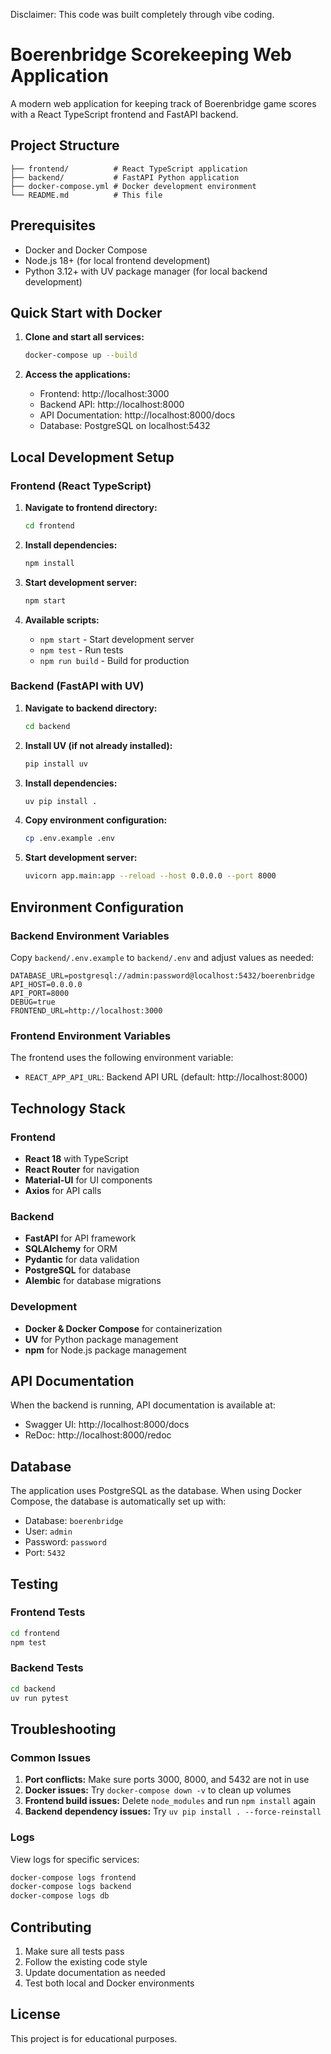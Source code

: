 Disclaimer: This code was built completely through vibe coding.

# Boerenbridge Scorekeeping Web Application

A modern web application for keeping track of Boerenbridge game scores with a React TypeScript frontend and FastAPI backend.

## Project Structure

```
├── frontend/          # React TypeScript application
├── backend/           # FastAPI Python application
├── docker-compose.yml # Docker development environment
└── README.md          # This file
```

## Prerequisites

- Docker and Docker Compose
- Node.js 18+ (for local frontend development)
- Python 3.12+ with UV package manager (for local backend development)

## Quick Start with Docker

1. **Clone and start all services:**
   ```bash
   docker-compose up --build
   ```

2. **Access the applications:**
   - Frontend: http://localhost:3000
   - Backend API: http://localhost:8000
   - API Documentation: http://localhost:8000/docs
   - Database: PostgreSQL on localhost:5432

## Local Development Setup

### Frontend (React TypeScript)

1. **Navigate to frontend directory:**
   ```bash
   cd frontend
   ```

2. **Install dependencies:**
   ```bash
   npm install
   ```

3. **Start development server:**
   ```bash
   npm start
   ```

4. **Available scripts:**
   - `npm start` - Start development server
   - `npm test` - Run tests
   - `npm run build` - Build for production

### Backend (FastAPI with UV)

1. **Navigate to backend directory:**
   ```bash
   cd backend
   ```

2. **Install UV (if not already installed):**
   ```bash
   pip install uv
   ```

3. **Install dependencies:**
   ```bash
   uv pip install .
   ```

4. **Copy environment configuration:**
   ```bash
   cp .env.example .env
   ```

5. **Start development server:**
   ```bash
   uvicorn app.main:app --reload --host 0.0.0.0 --port 8000
   ```

## Environment Configuration

### Backend Environment Variables

Copy `backend/.env.example` to `backend/.env` and adjust values as needed:

```env
DATABASE_URL=postgresql://admin:password@localhost:5432/boerenbridge
API_HOST=0.0.0.0
API_PORT=8000
DEBUG=true
FRONTEND_URL=http://localhost:3000
```

### Frontend Environment Variables

The frontend uses the following environment variable:
- `REACT_APP_API_URL`: Backend API URL (default: http://localhost:8000)

## Technology Stack

### Frontend
- **React 18** with TypeScript
- **React Router** for navigation
- **Material-UI** for UI components
- **Axios** for API calls

### Backend
- **FastAPI** for API framework
- **SQLAlchemy** for ORM
- **Pydantic** for data validation
- **PostgreSQL** for database
- **Alembic** for database migrations

### Development
- **Docker & Docker Compose** for containerization
- **UV** for Python package management
- **npm** for Node.js package management

## API Documentation

When the backend is running, API documentation is available at:
- Swagger UI: http://localhost:8000/docs
- ReDoc: http://localhost:8000/redoc

## Database

The application uses PostgreSQL as the database. When using Docker Compose, the database is automatically set up with:
- Database: `boerenbridge`
- User: `admin`
- Password: `password`
- Port: `5432`

## Testing

### Frontend Tests
```bash
cd frontend
npm test
```

### Backend Tests
```bash
cd backend
uv run pytest
```

## Troubleshooting

### Common Issues

1. **Port conflicts:** Make sure ports 3000, 8000, and 5432 are not in use
2. **Docker issues:** Try `docker-compose down -v` to clean up volumes
3. **Frontend build issues:** Delete `node_modules` and run `npm install` again
4. **Backend dependency issues:** Try `uv pip install . --force-reinstall`

### Logs

View logs for specific services:
```bash
docker-compose logs frontend
docker-compose logs backend
docker-compose logs db
```

## Contributing

1. Make sure all tests pass
2. Follow the existing code style
3. Update documentation as needed
4. Test both local and Docker environments

## License

This project is for educational purposes.